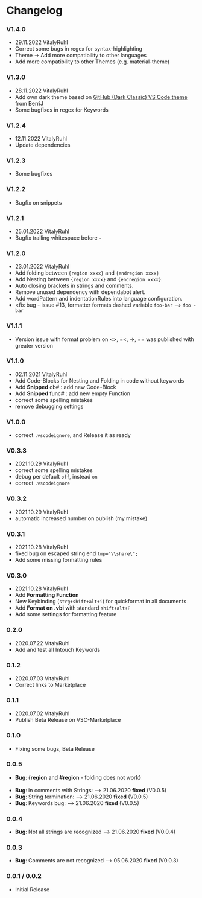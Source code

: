 # Changelog

<!-- markdownlint-disable MD033 -->
<!-- markdownlint-disable MD001 -->
<!-- markdownlint-disable MD013 -->
<!-- markdownlint-disable MD025 -->

### V1.4.0

- 29.11.2022 VitalyRuhl
- Correct some bugs in regex for syntax-highlighting
- Theme -> Add more compatibility to other languages
- Add more compatibility to other Themes (e.g. material-theme)

### V1.3.0

- 28.11.2022 VitalyRuhl
- Add own dark theme based on [GitHub (Dark Classic) VS Code theme](https://github.com/BerriJ/github-vscode-theme-dark-classic) from BerriJ
- Some bugfixes in regex for Keywords

### V1.2.4

- 12.11.2022 VitalyRuhl
- Update dependencies

### V1.2.3

- Bome bugfixes

### V1.2.2

- Bugfix on snippets

### V1.2.1

- 25.01.2022 VitalyRuhl
- Bugfix trailing whitespace before `-`

### V1.2.0

- 23.01.2022 VitalyRuhl
- Add folding between `{region xxxx}` and `{endregion xxxx}`
- Add Nesting between `{region xxxx}` and `{endregion xxxx}`
- Auto closing brackets in strings and comments.
- Remove unused dependency with dependabot alert.
- Add wordPattern and indentationRules into language configuration.
- <fix bug - issue #13, formatter formats dashed variable `foo-bar` --> `foo - bar`

### V1.1.1

- Version issue with format problem on <>, =<, =>, == was published with greater version

### V1.1.0

- 02.11.2021 VitalyRuhl
- Add Code-Blocks for Nesting and Folding in code without keywords
- Add **Snipped** cb# : add new Code-Block
- Add **Snipped** func# : add new empty Function
- correct some spelling mistakes
- remove debugging settings

### V1.0.0

- correct `.vscodeignore`, and Release it as ready

### V0.3.3

- 2021.10.29 VitalyRuhl
- correct some spelling mistakes
- debug per default `off`, instead `on`
- correct `.vscodeignore`

### V0.3.2

- 2021.10.29 VitalyRuhl
- automatic increased number on publish (my mistake)

### V0.3.1

- 2021.10.28 VitalyRuhl
- fixed bug on escaped string end `tmp="\\share\";`
- Add some missing formatting rules

### V0.3.0

- 2021.10.28 VitalyRuhl
- Add **Formatting Function**
- New Keybinding (`strg+shift+alt+i`) for quickformat in all documents
- Add **Format on .vbi** with standard `shift+alt+F`
- Add some settings for formatting feature

### 0.2.0

- 2020.07.22 VitalyRuhl
- Add and test all Intouch Keywords

### 0.1.2

- 2020.07.03 VitalyRuhl
- Correct links to Marketplace

### 0.1.1

- 2020.07.02 VitalyRuhl
- Publish Beta Release on VSC-Marketplace

### 0.1.0

- Fixing some bugs, Beta Release

### 0.0.5

- **Bug**: {**region** and **#region** - folding does not work} <br /><br />
- **Bug**: in comments with Strings: --> 21.06.2020 **fixed** (V0.0.5)
- **Bug**: String termination: --> 21.06.2020 **fixed** (V0.0.5)
- **Bug**: Keywords bug: --> 21.06.2020 **fixed** (V0.0.5)

### 0.0.4

- **Bug**: Not all strings are recognized --> 21.06.2020 **fixed** (V0.0.4)

### 0.0.3

- **Bug**: Comments are not recognized --> 05.06.2020 **fixed** (V0.0.3)

### 0.0.1 / 0.0.2

- Initial Release
